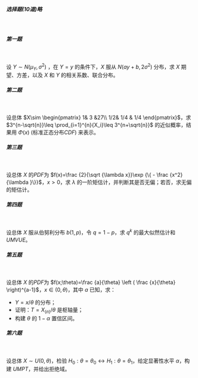 <h5 data-lake-id="32bef57b" id="32bef57b">选择题(10道)略</h5>​

 <h5 data-lake-id="52661e07" id="52661e07">第一题</h5>​

 设 $Y\sim N(\mu_Y,\sigma^2)$ ，在 $Y=y$ 的条件下，$X$ 服从 $N(ay+b,2\sigma^2)$ 分布，求 $X$ 期望、方差，以及 $X$ 和 $Y$ 的相关系数、联合分布。
 ​

 <h5 data-lake-id="b61bea75" id="b61bea75">第二题</h5>​

 设总体 $X\sim \begin{pmatrix}
 1& 3 &27\\ 
 1/2& 1/4 & 1/4
\end{pmatrix}$，求 $3^{n-\sqrt{n}}\leq \prod_{i=1}^{n}{X_i}\leq 3^{n+\sqrt{n}}$ 的近似概率，结果用 $\Phi(x)$ (标准正态分布$CDF$) 来表示。
 ​

 <h5 data-lake-id="ed17c60a" id="ed17c60a">第三题</h5>​

 设总体 $X$ 的$PDF$为 $f(x)=\frac {2}{\sqrt {\lambda x}}\exp {\{ - \frac {x^2} {\lambda }\}}$，$x>0$，求 $\lambda$ 的一阶矩估计，并判断其是否无偏；若否，求无偏的矩估计。
 ​

 <h5 data-lake-id="a7ca0665" id="a7ca0665">第四题</h5>​

 设总体 $X$ 服从伯努利分布 $b(1,p)$，令 $q=1-p$，求 $q^k$ 的最大似然估计和$UMVUE$。
 ​

 <h5 data-lake-id="4e022666" id="4e022666">第五题</h5>​

 设总体 $X$ 的$PDF$为 $f(x;\theta)=\frac {a}{\theta} \left ( \frac {x}{\theta} \right)^{a-1}$，$x\in \left ( 0,\theta\right)$，其中 $a$ 已知，求：
 - $Y=x/\theta$ 的分布；
- 证明：$T=X_{(n)}/\theta$ 是枢轴量；
- 构建 $\theta$ 的 $1-\alpha$ 置信区间。
​

 <h5 data-lake-id="6b60a24a" id="6b60a24a">第六题</h5>​

 设总体 $X\sim U\left (0,\theta \right)$，检验 $H_0:\theta=\theta_0\leftrightarrow H_1:\theta=\theta_1$，给定显著性水平 $\alpha$，构建 $UMPT$，并给出拒绝域。
 